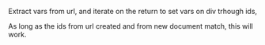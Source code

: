 Extract vars from url, and iterate on the return to set vars on div trhough ids, 

As long as the ids from url created and from new document match, this will work. 
